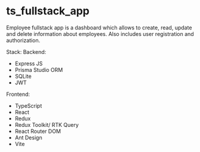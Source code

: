 # ts_fullstack_app

Employee fullstack app is a dashboard which allows to create, read, update and delete information about employees. Also includes user registration and authorization.

Stack:
Backend:
- Express JS
- Prisma Studio ORM
- SQLite
- JWT

Frontend:
- TypeScript
- React
- Redux
- Redux Toolkit/ RTK Query
- React Router DOM
- Ant Design
- Vite
